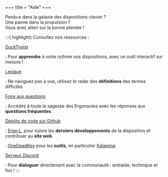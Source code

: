 +++
title = "Aide"
+++

Perdu·e dans la galaxie des dispositions clavier ?<br/>
Une panne dans la propulsion ?<br/>
Vous avez atteri sur la bonne planète !

:::{.highlight}
Consultez nos ressources :

[DuckTypist](/dactylo)

: Pour **apprendre** à votre rythme nos dispositions, avec un outil interactif
sur mesure !

[Lexique](/aide/lexique)

: Ne naviguez pas à vue, utilisez le radar des **définitions** des termes difficiles

[Foire aux questions](/aide/faq)

: Accédez à toute la sagesse des Ergonautes avec les réponses aux **questions
fréquentes**

[Dépôts de code sur Github](https://github.com/Nuclear-Squid/ErgoL)

: [Ergo‑L](https://github.com/Nuclear-Squid/ErgoL), pour suivre les **derniers
développements** de la disposition et contribuer au **site web**.

: [OneDeadKey](https://github.com/OneDeadKey) pour les **outils**, en particulier
[Kalamine](https://github.com/OneDeadKey/kalamine)

[Serveur Discord](https://discord.gg/5xR5K3nAFX)

: Pour **dialoguer** directement avec la communauté : entraide, technique et fun !
:::
